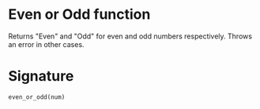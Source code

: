 # Even or Odd function

Returns "Even" and "Odd" for even and odd numbers respectively.
Throws an error in other cases.

# Signature

`even_or_odd(num)`
